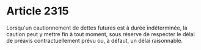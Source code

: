 # Article 2315

Lorsqu'un cautionnement de dettes futures est à durée indéterminée, la caution peut y mettre fin à tout moment, sous réserve de respecter le délai de préavis contractuellement prévu ou, à défaut, un délai raisonnable.
